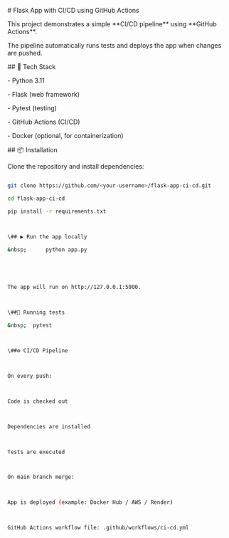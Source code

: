 \# Flask App with CI/CD using GitHub Actions



This project demonstrates a simple \*\*CI/CD pipeline\*\* using \*\*GitHub Actions\*\*.

The pipeline automatically runs tests and deploys the app when changes are pushed.



\## 🚀 Tech Stack

\- Python 3.11

\- Flask (web framework)

\- Pytest (testing)

\- GitHub Actions (CI/CD)

\- Docker (optional, for containerization)



\## 📦 Installation

Clone the repository and install dependencies:



```bash

git clone https://github.com/<your-username>/flask-app-ci-cd.git

cd flask-app-ci-cd

pip install -r requirements.txt



\## ▶️ Run the app locally

&nbsp;      python app.py





The app will run on http://127.0.0.1:5000.



\##🧪 Running tests

&nbsp;	pytest



\##⚙️ CI/CD Pipeline



On every push:



Code is checked out



Dependencies are installed



Tests are executed



On main branch merge:



App is deployed (example: Docker Hub / AWS / Render)



GitHub Actions workflow file: .github/workflows/ci-cd.yml

